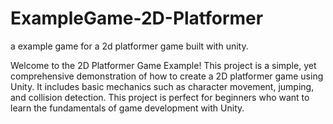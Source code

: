 # ExampleGame-2D-Platformer
a example game for a 2d platformer game built with unity.

Welcome to the 2D Platformer Game Example! This project is a simple, yet comprehensive demonstration of how to create a 2D platformer game using Unity. It includes basic mechanics such as character movement, jumping, and collision detection. This project is perfect for beginners who want to learn the fundamentals of game development with Unity.
